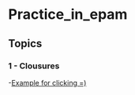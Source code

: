 # Practice_in_epam

## Topics

### 1 - Clousures
-[Example for clicking =)](https://jsbin.com/qawagapaxi/edit?html,css,js,output)
